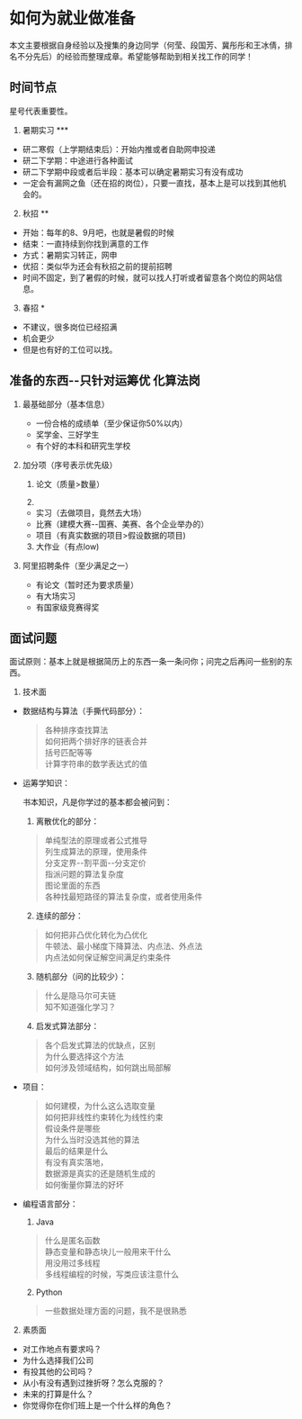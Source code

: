 # 如何为就业做准备
本文主要根据自身经验以及搜集的身边同学（何莹、段国芳、冀彤彤和王冰倩，排名不分先后）的经验而整理成章。希望能够帮助到相关找工作的同学！
## 时间节点

星号代表重要性。

1. 暑期实习 ***

- 研二寒假（上学期结束后）：开始内推或者自助网申投递  
- 研二下学期：中途进行各种面试  
- 研二下学期中段或者后半段：基本可以确定暑期实习有没有成功  
- 一定会有漏网之鱼（还在招的岗位），只要一直找，基本上是可以找到其他机会的。

2. 秋招 **

- 开始：每年的8、9月吧，也就是暑假的时候  
- 结束：一直持续到你找到满意的工作    
- 方式：暑期实习转正，网申   
- 优招：类似华为还会有秋招之前的提前招聘
- 时间不固定，到了暑假的时候，就可以找人打听或者留意各个岗位的网站信息。

3. 春招 *  

- 不建议，很多岗位已经招满  
- 机会更少  
- 但是也有好的工位可以找。

## 准备的东西--只针对运筹优	化算法岗

1. 最基础部分（基本信息）

   - 一份合格的成绩单（至少保证你50%以内）
   - 奖学金、三好学生
   - 有个好的本科和研究生学校

2. 加分项（序号表示优先级）

   1) 论文（质量>数量）

   2) 

   - 实习（去做项目，竟然去大场）
   - 比赛（建模大赛--国赛、美赛、各个企业举办的）
   - 项目（有真实数据的项目>假设数据的项目)

   3) 大作业（有点low)

3. 阿里招聘条件（至少满足之一）

   - 有论文（暂时还为要求质量）
   - 有大场实习
   - 有国家级竞赛得奖

## 面试问题

面试原则：基本上就是根据简历上的东西一条一条问你；问完之后再问一些别的东西。

1. 技术面

- 数据结构与算法（手撕代码部分）：

  > 各种排序查找算法  
  > 如何把两个排好序的链表合并  
  > 括号匹配等等  
  > 计算字符串的数学表达式的值  

- 运筹学知识：

  书本知识，凡是你学过的基本都会被问到：

  1) 离散优化的部分：

  > 单纯型法的原理或者公式推导  
  > 列生成算法的原理，使用条件  
  > 分支定界--割平面--分支定价  
  > 指派问题的算法复杂度    
  > 图论里面的东西  
  > 各种找最短路径的算法复杂度，或者使用条件      

  2) 连续的部分：  

  > 如何把非凸优化转化为凸优化  
  > 牛顿法、最小梯度下降算法、内点法、外点法   
  > 内点法如何保证解空间满足约束条件  

  3) 随机部分（问的比较少）：  

  > 什么是隐马尔可夫链   
  > 知不知道强化学习？

  4) 启发式算法部分：

  > 各个启发式算法的优缺点，区别  
  > 为什么要选择这个方法  
  > 如何涉及领域结构，如何跳出局部解  

- 项目：

  > 如何建模，为什么这么选取变量  
  > 如何把非线性约束转化为线性约束  
  > 假设条件是哪些  
  > 为什么当时没选其他的算法  
  > 最后的结果是什么  
  > 有没有真实落地，  
  > 数据源是真实的还是随机生成的  
  > 如何衡量你算法的好坏     

- 编程语言部分：

  1) Java

  > 什么是匿名函数  
  > 静态变量和静态块儿一般用来干什么  
  > 用没用过多线程  
  > 多线程编程的时候，写类应该注意什么  

  2) Python

  > 一些数据处理方面的问题，我不是很熟悉

2. 素质面

- 对工作地点有要求吗？  
- 为什么选择我们公司  
- 有投其他的公司吗？  
- 从小有没有遇到过挫折呀？怎么克服的？  
- 未来的打算是什么？  
- 你觉得你在你们班上是一个什么样的角色？ 
